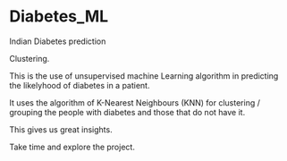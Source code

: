# Diabetes_ML
Indian Diabetes prediction 

Clustering.

This is the use of unsupervised machine Learning algorithm  in predicting the likelyhood of diabetes in a patient. 

It uses the algorithm of K-Nearest Neighbours (KNN) for clustering / grouping the people with diabetes and those that do not have it.

This gives us great insights.

Take time and explore the project.
